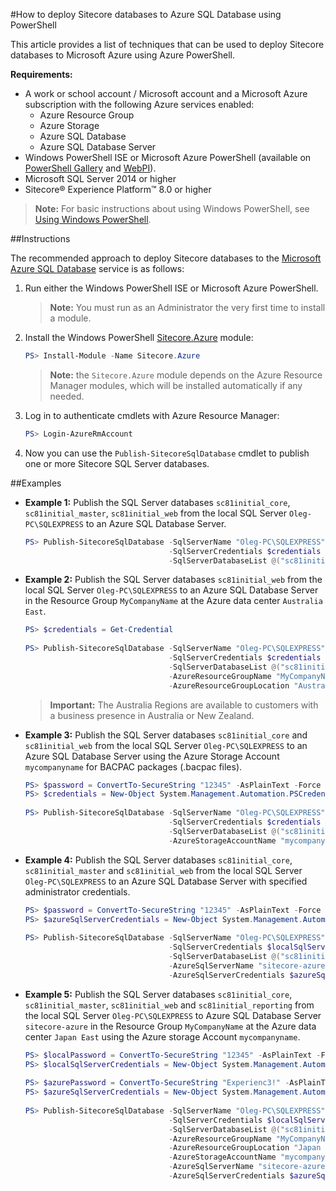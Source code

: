 #How to deploy Sitecore databases to Azure SQL Database using PowerShell

This article provides a list of techniques that can be used to deploy Sitecore databases to Microsoft Azure using Azure PowerShell.

**Requirements:**
- A work or school account / Microsoft account and a Microsoft Azure subscription with the following Azure services enabled:
  - Azure Resource Group
  - Azure Storage
  - Azure SQL Database
  - Azure SQL Database Server
- Windows PowerShell ISE or Microsoft Azure PowerShell (available on [PowerShell Gallery](https://www.powershellgallery.com/profiles/azure-sdk/) and [WebPI](http://aka.ms/webpi-azps/)).
- Microsoft SQL Server 2014 or higher
- Sitecore® Experience Platform™ 8.0 or higher

> **Note:** For basic instructions about using Windows PowerShell, see [Using Windows PowerShell](http://go.microsoft.com/fwlink/p/?LinkId=321939).

##Instructions

The recommended approach to deploy Sitecore databases to the [Microsoft Azure SQL Database](https://azure.microsoft.com/en-us/documentation/articles/sql-database-technical-overview/) service is as follows:

1. Run either the Windows PowerShell ISE or Microsoft Azure PowerShell.

   > **Note:** You must run as an Administrator the very first time to install a module.

2. Install the Windows PowerShell [Sitecore.Azure](https://www.powershellgallery.com/packages/Sitecore.Azure/) module:

   ```PowerShell
   PS> Install-Module -Name Sitecore.Azure 
   ```
   
   > **Note:** the `Sitecore.Azure` module depends on the Azure Resource Manager modules, which will be installed automatically if any needed.
   
3. Log in to authenticate cmdlets with Azure Resource Manager:

   ```PowerShell
   PS> Login-AzureRmAccount
   ```

4. Now you can use the `Publish-SitecoreSqlDatabase` cmdlet to publish one or more Sitecore SQL Server databases. 

##Examples
   
- **Example 1:** Publish the SQL Server databases `sc81initial_core`, `sc81initial_master`, `sc81initial_web` from the local SQL Server `Oleg-PC\SQLEXPRESS` to an Azure SQL Database Server.

  ```PowerShell
  PS> Publish-SitecoreSqlDatabase -SqlServerName "Oleg-PC\SQLEXPRESS" `
                                  -SqlServerCredentials $credentials `
                                  -SqlServerDatabaseList @("sc81initial_core", "sc81initial_master", "sc81initial_web")
  ```
      
- **Example 2:** Publish the SQL Server databases `sc81initial_web` from the local SQL Server `Oleg-PC\SQLEXPRESS` to an Azure SQL Database Server in the Resource Group `MyCompanyName` at the Azure data center `Australia East`.
   
  ```PowerShell
  PS> $credentials = Get-Credential
     
  PS> Publish-SitecoreSqlDatabase -SqlServerName "Oleg-PC\SQLEXPRESS" `
                                  -SqlServerCredentials $credentials ` 
                                  -SqlServerDatabaseList @("sc81initial_web") `
                                  -AzureResourceGroupName "MyCompanyName" `
                                  -AzureResourceGroupLocation "Australia East"
  ```
     
  > **Important:** The Australia Regions are available to customers with a business presence in Australia or New Zealand.
     
- **Example 3:** Publish the SQL Server databases `sc81initial_core` and `sc81initial_web` from the local SQL Server `Oleg-PC\SQLEXPRESS` to an Azure SQL Database Server using the Azure Storage Account `mycompanyname` for BACPAC packages (.bacpac files).
   
  ```PowerShell
  PS> $password = ConvertTo-SecureString "12345" -AsPlainText -Force 
  PS> $credentials = New-Object System.Management.Automation.PSCredential ("sa", $password) 
     
  PS> Publish-SitecoreSqlDatabase -SqlServerName "Oleg-PC\SQLEXPRESS" `
                                  -SqlServerCredentials $credentials `
                                  -SqlServerDatabaseList @("sc81initial_core", "sc81initial_web") `
                                  -AzureStorageAccountName "mycompanyname"
  ```
     
- **Example 4:** Publish the SQL Server databases `sc81initial_core`, `sc81initial_master` and `sc81initial_web` from the local SQL Server `Oleg-PC\SQLEXPRESS` to an Azure SQL Database Server with specified administrator credentials.
   
  ```PowerShell
  PS> $password = ConvertTo-SecureString "12345" -AsPlainText -Force 
  PS> $azureSqlServerCredentials = New-Object System.Management.Automation.PSCredential ("sa", $password) 
     
  PS> Publish-SitecoreSqlDatabase -SqlServerName "Oleg-PC\SQLEXPRESS" `
                                  -SqlServerCredentials $localSqlServerCredentials `
                                  -SqlServerDatabaseList @("sc81initial_core", "sc81initial_master", "sc81initial_web") `
                                  -AzureSqlServerName "sitecore-azure" `
                                  -AzureSqlServerCredentials $azureSqlServerCredentials
  ```
   
- **Example 5:** Publish the SQL Server databases `sc81initial_core`, `sc81initial_master`, `sc81initial_web` and `sc81initial_reporting` from the local SQL Server `Oleg-PC\SQLEXPRESS` to Azure SQL Database Server `sitecore-azure` in the Resource Group `MyCompanyName` at the Azure data center `Japan East` using the Azure storage Account `mycompanyname`.
   
  ```PowerShell
  PS> $localPassword = ConvertTo-SecureString "12345" -AsPlainText -Force 
  PS> $localSqlServerCredentials = New-Object System.Management.Automation.PSCredential ("sa", $localPassword) 
     
  PS> $azurePassword = ConvertTo-SecureString "Experienc3!" -AsPlainText -Force 
  PS> $azureSqlServerCredentials = New-Object System.Management.Automation.PSCredential ("sitecore", $azurePassword)
     
  PS> Publish-SitecoreSqlDatabase -SqlServerName "Oleg-PC\SQLEXPRESS" `
                                  -SqlServerCredentials $localSqlServerCredentials `
                                  -SqlServerDatabaseList @("sc81initial_core", "sc81initial_master", "sc81initial_web", "sc81initial_reporting") `
                                  -AzureResourceGroupName "MyCompanyName" `
                                  -AzureResourceGroupLocation "Japan East" `
                                  -AzureStorageAccountName "mycompanyname" `
                                  -AzureSqlServerName "sitecore-azure" `
                                  -AzureSqlServerCredentials $azureSqlServerCredentials 
  ```